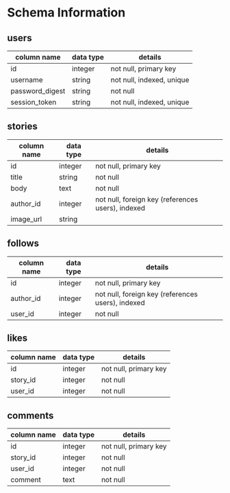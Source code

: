 # Schema Information

## users
column name     | data type | details
----------------|-----------|-----------------------
id              | integer   | not null, primary key
username        | string    | not null, indexed, unique
password_digest | string    | not null
session_token   | string    | not null, indexed, unique

## stories
column name | data type | details
------------|-----------|-----------------------
id          | integer   | not null, primary key
title       | string    | not null
body        | text      | not null
author_id   | integer   | not null, foreign key (references users), indexed
image_url   | string


## follows
column name | data type | details
------------|-----------|-----------------------
id          | integer   | not null, primary key
author_id   | integer   | not null, foreign key (references users), indexed
user_id     | integer    | not null


## likes
column name | data type | details
------------|-----------|-----------------------
id          | integer   | not null, primary key
story_id    | integer   | not null
user_id     | integer   | not null

## comments
column name | data type | details
------------|-----------|-----------------------
id          | integer   | not null, primary key
story_id    | integer   | not null
user_id     | integer   | not null
comment     | text   | not null
